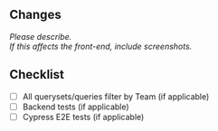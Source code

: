 ## Changes

*Please describe.*  
*If this affects the front-end, include screenshots.*  

## Checklist

- [ ] All querysets/queries filter by Team (if applicable)
- [ ] Backend tests (if applicable)
- [ ] Cypress E2E tests (if applicable)

